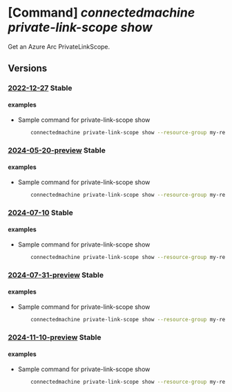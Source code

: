 # [Command] _connectedmachine private-link-scope show_

Get an Azure Arc PrivateLinkScope.

## Versions

### [2022-12-27](/Resources/mgmt-plane/L3N1YnNjcmlwdGlvbnMve30vcmVzb3VyY2Vncm91cHMve30vcHJvdmlkZXJzL21pY3Jvc29mdC5oeWJyaWRjb21wdXRlL3ByaXZhdGVsaW5rc2NvcGVzL3t9/2022-12-27.xml) **Stable**

<!-- mgmt-plane /subscriptions/{}/resourcegroups/{}/providers/microsoft.hybridcompute/privatelinkscopes/{} 2022-12-27 -->

#### examples

- Sample command for private-link-scope show
    ```bash
        connectedmachine private-link-scope show --resource-group my-resource-group --scope-name my-privatelinkscope
    ```

### [2024-05-20-preview](/Resources/mgmt-plane/L3N1YnNjcmlwdGlvbnMve30vcmVzb3VyY2Vncm91cHMve30vcHJvdmlkZXJzL21pY3Jvc29mdC5oeWJyaWRjb21wdXRlL3ByaXZhdGVsaW5rc2NvcGVzL3t9/2024-05-20-preview.xml) **Stable**

<!-- mgmt-plane /subscriptions/{}/resourcegroups/{}/providers/microsoft.hybridcompute/privatelinkscopes/{} 2024-05-20-preview -->

#### examples

- Sample command for private-link-scope show
    ```bash
        connectedmachine private-link-scope show --resource-group my-resource-group --scope-name my-privatelinkscope
    ```

### [2024-07-10](/Resources/mgmt-plane/L3N1YnNjcmlwdGlvbnMve30vcmVzb3VyY2Vncm91cHMve30vcHJvdmlkZXJzL21pY3Jvc29mdC5oeWJyaWRjb21wdXRlL3ByaXZhdGVsaW5rc2NvcGVzL3t9/2024-07-10.xml) **Stable**

<!-- mgmt-plane /subscriptions/{}/resourcegroups/{}/providers/microsoft.hybridcompute/privatelinkscopes/{} 2024-07-10 -->

#### examples

- Sample command for private-link-scope show
    ```bash
        connectedmachine private-link-scope show --resource-group my-resource-group --scope-name my-privatelinkscope
    ```

### [2024-07-31-preview](/Resources/mgmt-plane/L3N1YnNjcmlwdGlvbnMve30vcmVzb3VyY2Vncm91cHMve30vcHJvdmlkZXJzL21pY3Jvc29mdC5oeWJyaWRjb21wdXRlL3ByaXZhdGVsaW5rc2NvcGVzL3t9/2024-07-31-preview.xml) **Stable**

<!-- mgmt-plane /subscriptions/{}/resourcegroups/{}/providers/microsoft.hybridcompute/privatelinkscopes/{} 2024-07-31-preview -->

#### examples

- Sample command for private-link-scope show
    ```bash
        connectedmachine private-link-scope show --resource-group my-resource-group --scope-name my-privatelinkscope
    ```

### [2024-11-10-preview](/Resources/mgmt-plane/L3N1YnNjcmlwdGlvbnMve30vcmVzb3VyY2Vncm91cHMve30vcHJvdmlkZXJzL21pY3Jvc29mdC5oeWJyaWRjb21wdXRlL3ByaXZhdGVsaW5rc2NvcGVzL3t9/2024-11-10-preview.xml) **Stable**

<!-- mgmt-plane /subscriptions/{}/resourcegroups/{}/providers/microsoft.hybridcompute/privatelinkscopes/{} 2024-11-10-preview -->

#### examples

- Sample command for private-link-scope show
    ```bash
        connectedmachine private-link-scope show --resource-group my-resource-group --scope-name my-privatelinkscope
    ```
